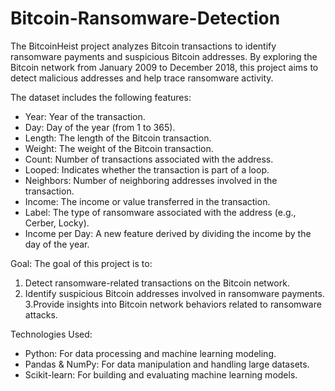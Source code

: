 # Bitcoin-Ransomware-Detection
The BitcoinHeist project analyzes Bitcoin transactions to identify ransomware payments and suspicious Bitcoin addresses. By exploring the Bitcoin network from January 2009 to December 2018, this project aims to detect malicious addresses and help trace ransomware activity.

The dataset includes the following features:

- Year: Year of the transaction.
- Day: Day of the year (from 1 to 365).
- Length: The length of the Bitcoin transaction.
- Weight: The weight of the Bitcoin transaction.
- Count: Number of transactions associated with the address.
- Looped: Indicates whether the transaction is part of a loop.
- Neighbors: Number of neighboring addresses involved in the transaction.
- Income: The income or value transferred in the transaction.
- Label: The type of ransomware associated with the address (e.g., Cerber, Locky).
- Income per Day: A new feature derived by dividing the income by the day of the year.

Goal:
The goal of this project is to:
1. Detect ransomware-related transactions on the Bitcoin network.
2. Identify suspicious Bitcoin addresses involved in ransomware payments.
3.Provide insights into Bitcoin network behaviors related to ransomware attacks.

Technologies Used:
- Python: For data processing and machine learning modeling.
- Pandas & NumPy: For data manipulation and handling large datasets.
- Scikit-learn: For building and evaluating machine learning models.

